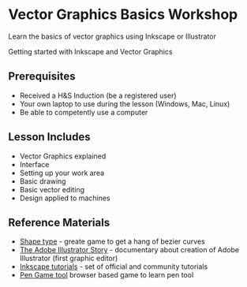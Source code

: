 # Vector Graphics Basics Workshop
Learn the basics of vector graphics using Inkscape or Illustrator

Getting started with Inkscape and Vector Graphics

## Prerequisites 
* Received a H&S Induction (be a registered user)
* Your own laptop to use during the lesson (Windows, Mac, Linux)
* Be able to competently use a computer

## Lesson Includes
* Vector Graphics explained
* Interface
* Setting up your work area
* Basic drawing
* Basic vector editing
* Design applied to machines


## Reference Materials

* [Shape type](http://shape.method.ac/) - greate game to get a hang of bezier curves
* [The Adobe Illustrator Story](https://vimeo.com/95415863) - documentary about creation of Adobe Illustrator (first graphic editor)
* [Inkscape tutorials](https://inkscape.org/en/learn/tutorials/) - set of official and community tutorials
* [Pen Game tool](https://helpx.adobe.com/illustrator/how-to/pen-tool-game.html) browser based game to learn pen tool
